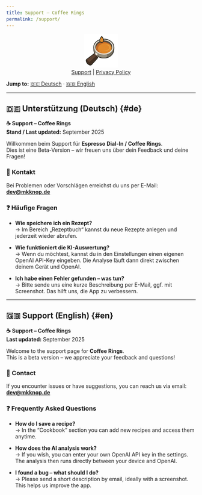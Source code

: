 ```yaml
---
title: Support – Coffee Rings
permalink: /support/
---
```


<p align="center">
  <img src="/assets/coffeerings.png" alt="Coffee Rings" width="90"><br>
  <a href="/support">Support</a> | <a href="/privacy">Privacy Policy</a>
</p>

**Jump to:** [🇩🇪 Deutsch](#de) · [🇬🇧 English](#en)

---

## 🇩🇪 Unterstützung (Deutsch) {#de}

**☕ Support – Coffee Rings**  
**Stand / Last updated:** September 2025

Willkommen beim Support für **Espresso Dial-In / Coffee Rings**.  
Dies ist eine Beta-Version – wir freuen uns über dein Feedback und deine Fragen!

### 📩 Kontakt
Bei Problemen oder Vorschlägen erreichst du uns per E-Mail:  
**dev@mkknop.de**

### ❓ Häufige Fragen
- **Wie speichere ich ein Rezept?**  
  → Im Bereich „Rezeptbuch“ kannst du neue Rezepte anlegen und jederzeit wieder abrufen.

- **Wie funktioniert die KI-Auswertung?**  
  → Wenn du möchtest, kannst du in den Einstellungen einen eigenen OpenAI API-Key eingeben. Die Analyse läuft dann direkt zwischen deinem Gerät und OpenAI.

- **Ich habe einen Fehler gefunden – was tun?**  
  → Bitte sende uns eine kurze Beschreibung per E-Mail, ggf. mit Screenshot. Das hilft uns, die App zu verbessern.

---

## 🇬🇧 Support (English) {#en}

**☕ Support – Coffee Rings**  
**Last updated:** September 2025

Welcome to the support page for **Coffee Rings**.  
This is a beta version – we appreciate your feedback and questions!

### 📩 Contact
If you encounter issues or have suggestions, you can reach us via email:  
**dev@mkknop.de**

### ❓ Frequently Asked Questions
- **How do I save a recipe?**  
  → In the “Cookbook” section you can add new recipes and access them anytime.

- **How does the AI analysis work?**  
  → If you wish, you can enter your own OpenAI API key in the settings. The analysis then runs directly between your device and OpenAI.

- **I found a bug – what should I do?**  
  → Please send a short description by email, ideally with a screenshot. This helps us improve the app.
